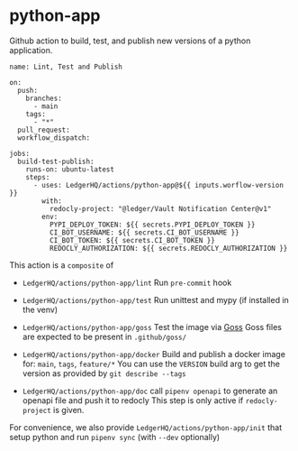 # python-app

Github action to build, test, and publish new versions of a python application.

```
name: Lint, Test and Publish

on:
  push:
    branches:
      - main
    tags:
      - "*"
  pull_request:
  workflow_dispatch:

jobs:
  build-test-publish:
    runs-on: ubuntu-latest
    steps:
      - uses: LedgerHQ/actions/python-app@${{ inputs.worflow-version }}
        with:
          redocly-project: "@ledger/Vault Notification Center@v1"
        env:
          PYPI_DEPLOY_TOKEN: ${{ secrets.PYPI_DEPLOY_TOKEN }}
          CI_BOT_USERNAME: ${{ secrets.CI_BOT_USERNAME }}
          CI_BOT_TOKEN: ${{ secrets.CI_BOT_TOKEN }}
          REDOCLY_AUTHORIZATION: ${{ secrets.REDOCLY_AUTHORIZATION }}
```

This action is a `composite` of

 * `LedgerHQ/actions/python-app/lint`
Run `pre-commit` hook

 * `LedgerHQ/actions/python-app/test`
Run unittest and mypy (if installed in the venv)

 * `LedgerHQ/actions/python-app/goss`
Test the image via [Goss](https://goss.rocks/)
Goss files are expected to be present in `.github/goss/`

 * `LedgerHQ/actions/python-app/docker`
Build and publish a docker image for: `main`, `tags`, `feature/*`
You can use the `VERSION` build arg to get the version as provided by `git
describe --tags`

 * `LedgerHQ/actions/python-app/doc`
call `pipenv openapi` to generate an openapi file and push it to redocly
This step is only active if `redocly-project` is given.


For convenience, we also provide `LedgerHQ/actions/python-app/init` that setup
python and run `pipenv sync` (with `--dev` optionally)
